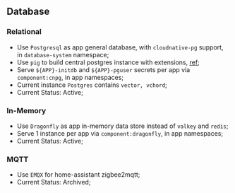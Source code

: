 ## Database

### Relational

- Use `Postgresql` as app general database, with `cloudnative-pg` support, in `database-system` namespace;
- Use `pig` to build central postgres instance with extensions, [ref](https://github.com/soulwhisper/homelab-ops/infrastructure/containers/cloudnative-pg/README.md);
- Serve `${APP}-initdb` and `${APP}-pguser` secrets per app via `component:cnpg`, in app namespaces;
- Current instance `Postgres` contains `vector, vchord`;
- Current Status: Active;

### In-Memory

- Use `Dragonfly` as app in-memory data store instead of `valkey` and `redis`;
- Serve 1 instance per app via `component:dragonfly`, in app namespaces;
- Current Status: Active;

### MQTT

- Use `EMQX` for home-assistant zigbee2mqtt;
- Current Status: Archived;
